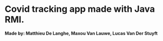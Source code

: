 # Covid tracking app made with Java RMI.

**Made by: Matthieu De Langhe, Maxou Van Lauwe, Lucas Van Der Stuyft**
